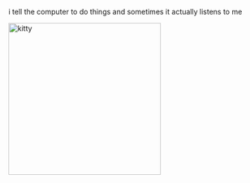 i tell the computer to do things and sometimes it actually listens to me
<!--START_SECTION:update_image-->
<img src=https://raw.githubusercontent.com/sneakykestrel/sneakykestrel/main/.github/images/the-eepers.gif height="" width="300" align=left alt=kitty />
<!--END_SECTION:update_image-->

